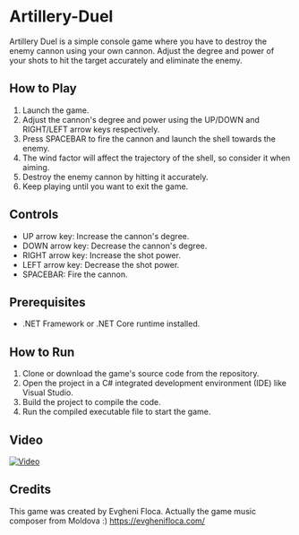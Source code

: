 # Artillery-Duel
Artillery Duel is a simple console game where you have to destroy the enemy cannon using your own cannon. 
Adjust the degree and power of your shots to hit the target accurately and eliminate the enemy.

## How to Play

1. Launch the game.
2. Adjust the cannon's degree and power using the UP/DOWN and RIGHT/LEFT arrow keys respectively.
3. Press SPACEBAR to fire the cannon and launch the shell towards the enemy.
4. The wind factor will affect the trajectory of the shell, so consider it when aiming.
5. Destroy the enemy cannon by hitting it accurately.
6. Keep playing until you want to exit the game.

## Controls

- UP arrow key: Increase the cannon's degree.
- DOWN arrow key: Decrease the cannon's degree.
- RIGHT arrow key: Increase the shot power.
- LEFT arrow key: Decrease the shot power.
- SPACEBAR: Fire the cannon.

## Prerequisites

- .NET Framework or .NET Core runtime installed.

## How to Run

1. Clone or download the game's source code from the repository.
2. Open the project in a C# integrated development environment (IDE) like Visual Studio.
3. Build the project to compile the code.
4. Run the compiled executable file to start the game.

## Video
[![Video](https://img.youtube.com/vi/GZRP2TfiMOc/0.jpg)](https://www.youtube.com/watch?v=GZRP2TfiMOc)


## Credits
This game was created by Evgheni Floca. Actually the game music composer from Moldova :) https://evghenifloca.com/
